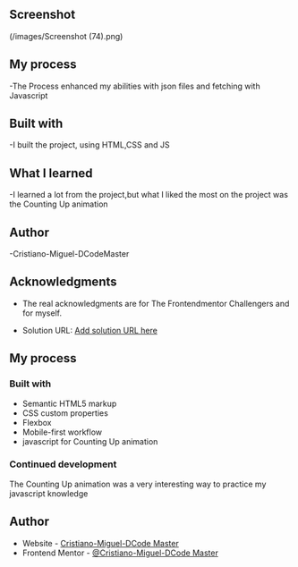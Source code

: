  ## Screenshot
  (/images/Screenshot (74).png)

## My process
-The Process enhanced my abilities with json files and fetching with Javascript

  ## Built with
-I built the project, using HTML,CSS and JS

  ## What I learned
-I learned a lot from the project,but what I liked the most on the project was the Counting Up animation

## Author
-Cristiano-Miguel-DCodeMaster

## Acknowledgments
- The real acknowledgments are for The Frontendmentor Challengers and for myself.

- Solution URL: [Add solution URL here](https://your-solution-url.com)

## My process

### Built with

- Semantic HTML5 markup
- CSS custom properties
- Flexbox
- Mobile-first workflow
- javascript for Counting Up animation

### Continued development
The Counting Up animation was a very interesting way to practice my javascript knowledge

## Author

- Website - [Cristiano-Miguel-DCode Master](https://www.your-site.com)
- Frontend Mentor - [@Cristiano-Miguel-DCode Master](https://www.frontendmentor.io/profile/yourusername)
